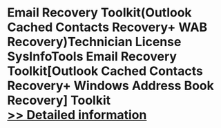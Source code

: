 # Email Recovery Toolkit(Outlook Cached Contacts Recovery+ WAB Recovery)Technician License<br />SysInfoTools Email Recovery Toolkit[Outlook Cached Contacts Recovery+ Windows Address Book Recovery] Toolkit<br />[>> Detailed information](https://secure.shareit.com/shareit/product.html?productid=300725593&affiliateid=200057808)